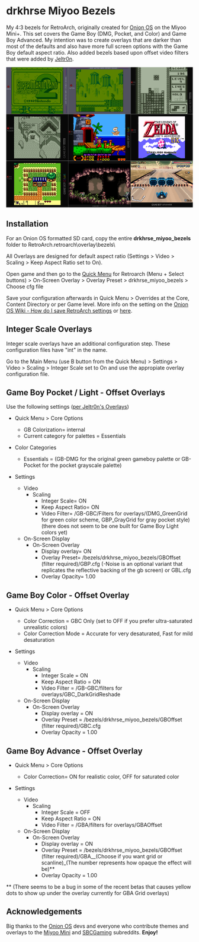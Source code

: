 # drkhrse Miyoo Bezels
My 4:3 bezels for RetroArch, originally created for [Onion OS](https://github.com/OnionUI/Onion) on the Miyoo Mini+. This set covers the Game Boy (DMG, Pocket, and Color) and Game Boy Advanced. My intention was to create overlays that are darker than most of the defaults and also have more full screen options with the Game Boy default aspect ratio. Also added bezels based upon offset video filters that were added by [Jeltr0n](https://github.com/OnionUI/Onion/discussions/708).

![Screenshot](/screenshots/Overview.png)

## Installation
For an Onion OS formatted SD card, copy the entire **drkhrse_miyoo_bezels** folder to RetroArch\.retroarch\overlay\bezels\

All Overlays are designed for default aspect ratio (Settings > Video > Scaling > Keep Aspect Ratio set to On).

Open game and then go to the [Quick Menu](https://github.com/OnionUI/Onion/wiki/Global-Shortcuts) for Retroarch (Menu + Select buttons) > On-Screen Overlay > Overlay Preset > drkhrse_miyoo_bezels > Choose cfg file

Save your configuration afterwards in Quick Menu > Overrides at the Core, Content Directory or per Game level. More info on the setting on the [Onion OS Wiki - How do I save RetroArch settings](https://github.com/OnionUI/Onion/wiki/Frequently-Asked-Questions-%28FAQ%29#how-do-i-save-retroarch-settings) or [here](https://docs.libretro.com/guides/overrides/).

## Integer Scale Overlays

Integer scale overlays have an additional configuration step. These configuration files have "int" in the name.

Go to the Main Menu (use B button from the Quick Menu) > Settings > Video > Scaling > Integer Scale set to On and use the appropiate overlay configuration file.

## Game Boy Pocket / Light - Offset Overlays

Use the following settings ([per Jeltr0n's Overlays](https://github.com/OnionUI/Onion/discussions/708))

- Quick Menu > Core Options
  - GB Colorization= internal
  - Current category for palettes = Essentials
- Color Categories
  - Essentials = (GB-DMG for the original green gameboy palette or GB-Pocket for the pocket grayscale palette)

- Settings
  - Video
    - Scaling
      - Integer Scale= ON
      - Keep Aspect Ratio= ON
      - Video Filter= /GB-GBC/Filters for overlays/(DMG_GreenGrid for green color scheme, GBP_GrayGrid for gray pocket style) (there does not seem to be one built for Game Boy Light colors yet)
  - On-Screen Display
    - On-Screen Overlay
      - Display overlay= ON
      - Overlay Preset= /bezels/drkhrse_miyoo_bezels/GBOffset (filter required)/GBP.cfg (-Noise is an optional variant that replicates the reflective backing of the gb screen) or GBL.cfg
      - Overlay Opacity= 1.00

## Game Boy Color - Offset Overlay

- Quick Menu > Core Options
  - Color Correction = GBC Only (set to OFF if you prefer ultra-saturated unrealistic colors)
  - Color Correction Mode = Accurate for very desaturated, Fast for mild desaturation

- Settings
  - Video
    - Scaling
      - Integer Scale = ON
      - Keep Aspect Ratio = ON
      - Video Filter = /GB-GBC/filters for overlays/GBC_DarkGridReshade
  - On-Screen Display
    - On-Screen Overlay
      - Display overlay = ON
      - Overlay Preset = /bezels/drkhrse_miyoo_bezels/GBOffset (filter required)/GBC.cfg
      - Overlay Opacity = 1.00

## Game Boy Advance - Offset Overlay

- Quick Menu > Core Options
  - Color Correction= ON for realistic color, OFF for saturated color

- Settings
  - Video
    - Scaling
      - Integer Scale = OFF
      - Keep Aspect Ratio = ON
      - Video Filter = /GBA/filters for overlays/GBAOffset
  - On-Screen Display
    - On-Screen Overlay
      - Display overlay = ON
      - Overlay Preset = /bezels/drkhrse_miyoo_bezels/GBOffset (filter required)/GBA__(Choose if you want grid or scanline)_(The number represents how opaque the effect will be)**
      - Overlay Opacity = 1.00

** (There seems to be a bug in some of the recent betas that causes yellow dots to show up under the overlay currently for GBA Grid overlays)

## Acknowledgements
Big thanks to the [Onion OS](https://github.com/OnionUI/Onion) devs and everyone who contribute themes and overlays to the [Miyoo Mini](https://www.reddit.com/r/MiyooMini/) and [SBCGaming](https://www.reddit.com/r/SBCGaming/) subreddits. **Enjoy!**
